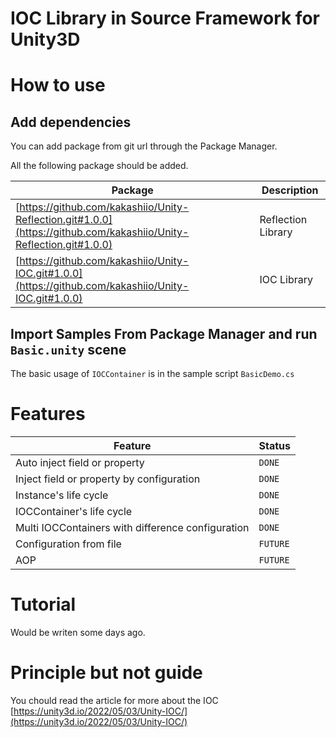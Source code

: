 # IOC Library in Source Framework for Unity3D


# How to use

## Add dependencies

You can add package from git url through the Package Manager.

All the following package should be added.

|Package|Description|
|--|--|
|[https://github.com/kakashiio/Unity-Reflection.git#1.0.0](https://github.com/kakashiio/Unity-Reflection.git#1.0.0)|Reflection Library|
|[https://github.com/kakashiio/Unity-IOC.git#1.0.0](https://github.com/kakashiio/Unity-IOC.git#1.0.0)|IOC Library|

## Import Samples From Package Manager and run `Basic.unity` scene

The basic usage of `IOCContainer` is in the sample script `BasicDemo.cs`

# Features

| Feature | Status |
|--|--|
|Auto inject field or property| `DONE` |
|Inject field or property by configuration| `DONE` |
|Instance's life cycle| `DONE` |
|IOCContainer's life cycle| `DONE` |
|Multi IOCContainers with difference configuration| `DONE` |
|Configuration from file| `FUTURE` |
|AOP| `FUTURE` |

# Tutorial

Would be writen some days ago.

# Principle but not guide

You chould read the article for more about the IOC [https://unity3d.io/2022/05/03/Unity-IOC/](https://unity3d.io/2022/05/03/Unity-IOC/)